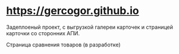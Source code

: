 # https://gercogor.github.io

Задеплоеный проект, с выгрузкой галереи карточек и страницей карточки со сторонних АПИ.

Страница сравнения товаров (в разработке)
